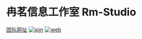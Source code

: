 # 冉茗信息工作室 Rm-Studio  
[团队网址](http://www.rmstudio.top)
[![join](https://badges.gitter.im/Join%20Chat.svg)](https://t.me/rmstu)
[![web](https://ci.appveyor.com/api/projects/status/9sbpw80a36x7qmca/branch/release/next?svg=true)](http://www.rmstudio.top)
